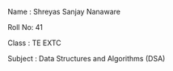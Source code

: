 Name : Shreyas Sanjay Nanaware

Roll No:  41 

Class : TE EXTC

Subject : Data Structures and Algorithms (DSA)
